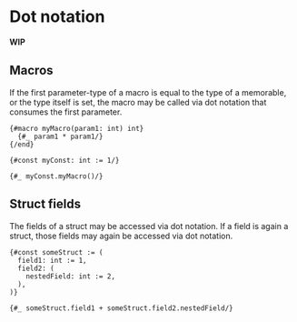 # Dot notation

**WIP**

## Macros

If the first parameter-type of a macro is equal to the type of a memorable, or the type itself is set, the macro may be called via dot notation that consumes the first parameter.

```
{#macro myMacro(param1: int) int}
  {#_ param1 * param1/}
{/end}

{#const myConst: int := 1/}

{#_ myConst.myMacro()/}
```

## Struct fields

The fields of a struct may be accessed via dot notation.
If a field is again a struct, those fields may again be accessed via dot notation.

```
{#const someStruct := (
  field1: int := 1,
  field2: (
    nestedField: int := 2,
  ),
)}

{#_ someStruct.field1 + someStruct.field2.nestedField/}
```
